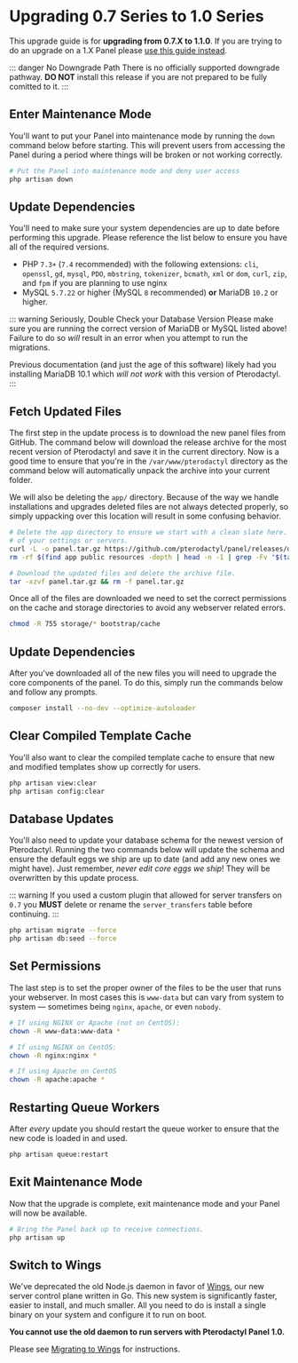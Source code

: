 # Upgrading 0.7 Series to 1.0 Series
This upgrade guide is for **upgrading from 0.7.X to 1.1.0**. If you are trying to do an upgrade on a 1.X Panel
please [use this guide instead](/panel/1.0/upgrade/1.0.md).

::: danger No Downgrade Path
There is no officially supported downgrade pathway. **DO NOT** install this release if you are not prepared
to be fully comitted to it.
:::

## Enter Maintenance Mode
You'll want to put your Panel into maintenance mode by running the `down` command below before starting. This
will prevent users from accessing the Panel during a period where things will be broken or not working correctly.

``` bash
# Put the Panel into maintenance mode and deny user access
php artisan down
```

## Update Dependencies
You'll need to make sure your system dependencies are up to date before performing this upgrade. Please
reference the list below to ensure you have all of the required versions.

* PHP `7.3+` (`7.4` recommended) with the following extensions: `cli`, `openssl`, `gd`, `mysql`, `PDO`, `mbstring`, `tokenizer`, `bcmath`, `xml` or `dom`, `curl`, `zip`, and `fpm` if you are planning to use nginx
* MySQL `5.7.22` or higher (MySQL `8` recommended) **or** MariaDB `10.2` or higher.

::: warning Seriously, Double Check your Database Version
Please make sure you are running the correct version of MariaDB or MySQL listed above! Failure to do so _will_
result in an error when you attempt to run the migrations.

Previous documentation (and just the age of this software) likely had you installing MariaDB 10.1 which _will not
work_ with this version of Pterodactyl.
:::

## Fetch Updated Files
The first step in the update process is to download the new panel files from GitHub. The command below will download
the release archive for the most recent version of Pterodactyl and save it in the current directory. Now is a good time
to ensure that you're in the `/var/www/pterodactyl` directory as the command below will automatically unpack the archive
into your current folder.

We will also be deleting the `app/` directory. Because of the way we handle installations and upgrades deleted files
are not always detected properly, so simply uppacking over this location will result in some confusing behavior.

``` bash
# Delete the app directory to ensure we start with a clean slate here. This will not affect any
# of your settings or servers.
curl -L -o panel.tar.gz https://github.com/pterodactyl/panel/releases/download/v1.1.1/panel.tar.gz
rm -rf $(find app public resources -depth | head -n -1 | grep -Fv "$(tar -tf panel.tar.gz)")

# Download the updated files and delete the archive file.
tar -xzvf panel.tar.gz && rm -f panel.tar.gz
```

Once all of the files are downloaded we need to set the correct permissions on the cache and storage directories to avoid
any webserver related errors.

``` bash
chmod -R 755 storage/* bootstrap/cache
```

## Update Dependencies
After you've downloaded all of the new files you will need to upgrade the core components of the panel. To do this,
simply run the commands below and follow any prompts.

``` bash
composer install --no-dev --optimize-autoloader
```

## Clear Compiled Template Cache
You'll also want to clear the compiled template cache to ensure that new and modified templates show up correctly for
users.

``` bash
php artisan view:clear
php artisan config:clear
```

## Database Updates
You'll also need to update your database schema for the newest version of Pterodactyl. Running the two commands below
will update the schema and ensure the default eggs we ship are up to date (and add any new ones we might have). Just
remember, _never edit core eggs we ship_! They will be overwritten by this update process.

::: warning
If you used a custom plugin that allowed for server transfers on `0.7` you **MUST** delete or rename the `server_transfers` table
before continuing.
:::

``` bash
php artisan migrate --force
php artisan db:seed --force
```

## Set Permissions
The last step is to set the proper owner of the files to be the user that runs your webserver. In most cases this
is `www-data` but can vary from system to system &mdash; sometimes being `nginx`, `apache`, or even `nobody`.

``` bash
# If using NGINX or Apache (not on CentOS):
chown -R www-data:www-data *

# If using NGINX on CentOS:
chown -R nginx:nginx *

# If using Apache on CentOS
chown -R apache:apache *
```

## Restarting Queue Workers
After _every_ update you should restart the queue worker to ensure that the new code is loaded in and used.

``` bash
php artisan queue:restart
```

## Exit Maintenance Mode
Now that the upgrade is complete, exit maintenance mode and your Panel will now be available.

```bash
# Bring the Panel back up to receive connections.
php artisan up
```

## Switch to Wings
We've deprecated the old Node.js daemon in favor of [Wings](https://github.com/pterodactyl/wings), our new server
control plane written in Go. This new system is significantly faster, easier to install, and much smaller. All you
need to do is install a single binary on your system and configure it to run on boot.

**You cannot use the old daemon to run servers with Pterodactyl Panel 1.0.**

Please see [Migrating to Wings](/wings/1.0/migrating.md) for instructions.
